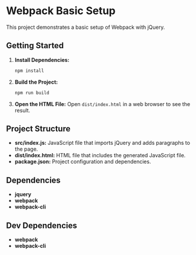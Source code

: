 # Webpack Basic Setup

This project demonstrates a basic setup of Webpack with jQuery.

## Getting Started

1. **Install Dependencies:**
    ```bash
    npm install
    ```

2. **Build the Project:**
    ```bash
    npm run build
    ```

3. **Open the HTML File:**
    Open `dist/index.html` in a web browser to see the result.

## Project Structure

- **src/index.js:** JavaScript file that imports jQuery and adds paragraphs to the page.
- **dist/index.html:** HTML file that includes the generated JavaScript file.
- **package.json:** Project configuration and dependencies.

## Dependencies

- **jquery**
- **webpack**
- **webpack-cli**

## Dev Dependencies

- **webpack**
- **webpack-cli**
